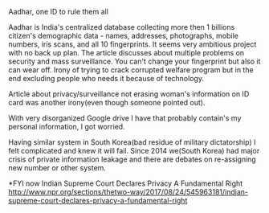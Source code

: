 Aadhar, one ID to rule them all

Aadhar is India's centralized database collecting more then 1 billions citizen's demographic data - names, addresses, photographs, mobile numbers, iris scans, and all 10 fingerprints. It seems very ambitious project with no back up plan. The article discusses about multiple problems on security and mass surveillance. 
You can't change your fingerprint but also it can wear off. Irony of trying to crack corrupted welfare program but in the end excluding people who needs it because of technology. 

Article about privacy/surveillance not erasing woman's information on ID card was another irony(even though someone pointed out).  

With very disorganized Google drive I have that probably contain's my personal information, I got worried. 

Having similar system in South Korea(bad residue of military dictatorship) I felt complicated and knew it will fail. Since 2014 we(South Korea) had major crisis of private information leakage and there are debates on re-assigning new number or other system. 



*FYI now Indian Supreme Court Declares Privacy A Fundamental Right
http://www.npr.org/sections/thetwo-way/2017/08/24/545963181/indian-supreme-court-declares-privacy-a-fundamental-right
